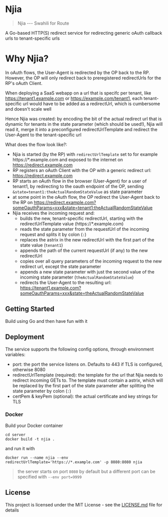 # Njia

> Njia --- Swahili for Route

A Go-based HTTP(S) redirect service for redirecting generic oAuth callback urls to tenant-specific urls 

# Why Njia?
In oAuth flows, the User-Agent is redirected by the OP back to the RP. However, the OP will only redirect back to preregistered redirectUrls for the RP's oAuth Client.

When deploying a SaaS webapp on a url that is specifc per tenant, like https://tenant1.example.com or https://example.com/tenant1, each tenant-specific url would have to be added as a redirectUrl, which is cumbersome and doesn't scale well

Hence Njia was created: by encoding the bit of the actual redirect url that is dynamic for tenants in the state parameter (which should be used!), Njia will read it, merge it into a preconfigured redirectUrlTemplate and redirect the User-Agent to the tenant-specific url 

What does the flow look like?:
- Njia is started (by the RP) with `redirectUrlTemplate` set to for example https://*.example.com and exposed to the internet on https://redirect.example.com
- RP registers an oAuth Client with the OP with a generic redirect url: https://redirect.example.com
- RP starts an oAuth flow in the browser (User-Agent) for a user of tenant1, by redirecting to the oauth endpoint of the OP, sending `&state=tenant1:theActualRandomStateValue` as state parameter  
- at some point in the oAuth flow, the OP redirect the User-Agent back to the RP on https://redirect.example.com?someOauthParams=xxx&state=tenant1:theActualRandomStateValue
- Njia receives the incoming request and:
  - builds the new, tenant-specific redirectUrl, starting with the redirectUrlTemplate value (https://*.example.com)
  - reads the state parameter from the requestUrl of the incoming request and splits it by colon (`:`)
  - replaces the astrix in the new redirectUrl with the first part of the state value (`tenant1`)
  - appends the path of the current requestUrl (if any) to the new redirectUrl
  - copies over all query parameters of the incoming request to the new redirect url, except the state parameter
  - appends a new state parameter with just the second value of the incoming state parameter (`theActualRandomStateValue`)
  - redirects the User-Agent to the resulting url: https://tenant1.example.com?someOauthParams=xxx&state=theActualRandomStateValue

## Getting Started
Build using Go and then have fun with it

## Deployment

The service supports the following config options, through environment variables:
- port: the port the service listens on. Defaults to 443 if TLS is configured, otherwise 8080
- redirectUrlTemplate (required): the template for the url that Njia needs to redirect incoming GETs to. The template must contain a astrix, which will be replaced by the first part of the state parameter after splitting the state parameter by colon (`:`) 
- certPem & keyPem (optional): the actual certificate and key strings for TLS 

### Docker

Build your Docker container

`cd server`  
`docker build -t njia .`

and run it with 

`docker run --name njia --env redirectUrlTemplate='https://*.example.com' -p 8080:8080 njia`

> the server starts on port `8080` by default but a different port can be specified with `--env port=9999`

## License

This project is licensed under the MIT License - see the [LICENSE.md](LICENSE.md) file for details
